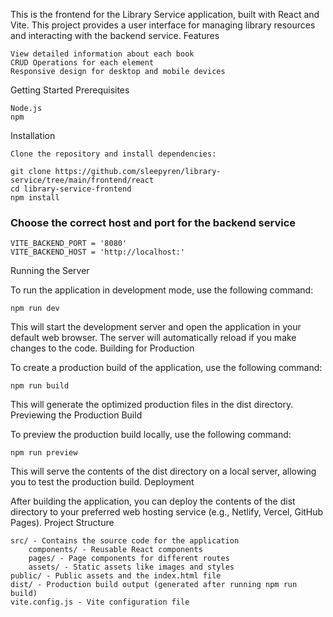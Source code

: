 This is the frontend for the Library Service application, built with React and Vite. This project provides a user interface for managing library resources and interacting with the backend service.
Features

    View detailed information about each book
    CRUD Operations for each element
    Responsive design for desktop and mobile devices

Getting Started
Prerequisites

    Node.js 
    npm 

Installation

    Clone the repository and install dependencies:

```
git clone https://github.com/sleepyren/library-service/tree/main/frontend/react
cd library-service-frontend
npm install
```

### Choose the correct host and port for the backend service
```
VITE_BACKEND_PORT = '8080'
VITE_BACKEND_HOST = 'http://localhost:'
```

Running the Server

To run the application in development mode, use the following command:
```
npm run dev
```

This will start the development server and open the application in your default web browser. The server will automatically reload if you make changes to the code.
Building for Production

To create a production build of the application, use the following command:

```
npm run build
```

This will generate the optimized production files in the dist directory.
Previewing the Production Build

To preview the production build locally, use the following command:

```
npm run preview
```

This will serve the contents of the dist directory on a local server, allowing you to test the production build.
Deployment

After building the application, you can deploy the contents of the dist directory to your preferred web hosting service (e.g., Netlify, Vercel, GitHub Pages).
Project Structure

    src/ - Contains the source code for the application
        components/ - Reusable React components
        pages/ - Page components for different routes
        assets/ - Static assets like images and styles
    public/ - Public assets and the index.html file
    dist/ - Production build output (generated after running npm run build)
    vite.config.js - Vite configuration file